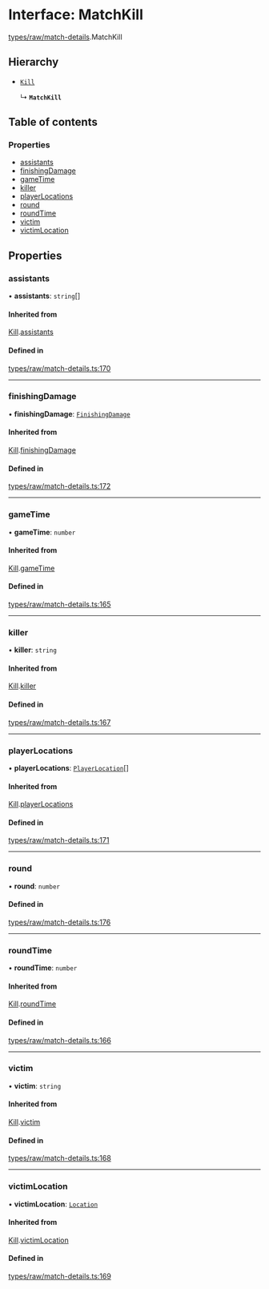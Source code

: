 # Interface: MatchKill

[types/raw/match-details](../modules/types_raw_match_details.md).MatchKill

## Hierarchy

- [`Kill`](types_raw_match_details.Kill.md)

  ↳ **`MatchKill`**

## Table of contents

### Properties

- [assistants](types_raw_match_details.MatchKill.md#assistants)
- [finishingDamage](types_raw_match_details.MatchKill.md#finishingdamage)
- [gameTime](types_raw_match_details.MatchKill.md#gametime)
- [killer](types_raw_match_details.MatchKill.md#killer)
- [playerLocations](types_raw_match_details.MatchKill.md#playerlocations)
- [round](types_raw_match_details.MatchKill.md#round)
- [roundTime](types_raw_match_details.MatchKill.md#roundtime)
- [victim](types_raw_match_details.MatchKill.md#victim)
- [victimLocation](types_raw_match_details.MatchKill.md#victimlocation)

## Properties

### assistants

• **assistants**: `string`[]

#### Inherited from

[Kill](types_raw_match_details.Kill.md).[assistants](types_raw_match_details.Kill.md#assistants)

#### Defined in

[types/raw/match-details.ts:170](https://github.com/jameslinimk/unofficial-valorant-api/blob/1def087/package/src/types/raw/match-details.ts#L170)

___

### finishingDamage

• **finishingDamage**: [`FinishingDamage`](types_raw_match_details.FinishingDamage.md)

#### Inherited from

[Kill](types_raw_match_details.Kill.md).[finishingDamage](types_raw_match_details.Kill.md#finishingdamage)

#### Defined in

[types/raw/match-details.ts:172](https://github.com/jameslinimk/unofficial-valorant-api/blob/1def087/package/src/types/raw/match-details.ts#L172)

___

### gameTime

• **gameTime**: `number`

#### Inherited from

[Kill](types_raw_match_details.Kill.md).[gameTime](types_raw_match_details.Kill.md#gametime)

#### Defined in

[types/raw/match-details.ts:165](https://github.com/jameslinimk/unofficial-valorant-api/blob/1def087/package/src/types/raw/match-details.ts#L165)

___

### killer

• **killer**: `string`

#### Inherited from

[Kill](types_raw_match_details.Kill.md).[killer](types_raw_match_details.Kill.md#killer)

#### Defined in

[types/raw/match-details.ts:167](https://github.com/jameslinimk/unofficial-valorant-api/blob/1def087/package/src/types/raw/match-details.ts#L167)

___

### playerLocations

• **playerLocations**: [`PlayerLocation`](types_raw_match_details.PlayerLocation.md)[]

#### Inherited from

[Kill](types_raw_match_details.Kill.md).[playerLocations](types_raw_match_details.Kill.md#playerlocations)

#### Defined in

[types/raw/match-details.ts:171](https://github.com/jameslinimk/unofficial-valorant-api/blob/1def087/package/src/types/raw/match-details.ts#L171)

___

### round

• **round**: `number`

#### Defined in

[types/raw/match-details.ts:176](https://github.com/jameslinimk/unofficial-valorant-api/blob/1def087/package/src/types/raw/match-details.ts#L176)

___

### roundTime

• **roundTime**: `number`

#### Inherited from

[Kill](types_raw_match_details.Kill.md).[roundTime](types_raw_match_details.Kill.md#roundtime)

#### Defined in

[types/raw/match-details.ts:166](https://github.com/jameslinimk/unofficial-valorant-api/blob/1def087/package/src/types/raw/match-details.ts#L166)

___

### victim

• **victim**: `string`

#### Inherited from

[Kill](types_raw_match_details.Kill.md).[victim](types_raw_match_details.Kill.md#victim)

#### Defined in

[types/raw/match-details.ts:168](https://github.com/jameslinimk/unofficial-valorant-api/blob/1def087/package/src/types/raw/match-details.ts#L168)

___

### victimLocation

• **victimLocation**: [`Location`](types_raw_match_details.Location.md)

#### Inherited from

[Kill](types_raw_match_details.Kill.md).[victimLocation](types_raw_match_details.Kill.md#victimlocation)

#### Defined in

[types/raw/match-details.ts:169](https://github.com/jameslinimk/unofficial-valorant-api/blob/1def087/package/src/types/raw/match-details.ts#L169)
